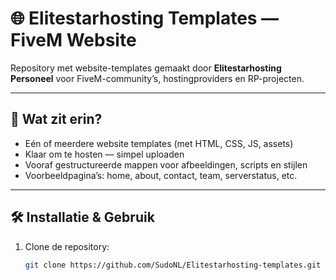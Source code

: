 # 🌐 Elitestarhosting Templates — FiveM Website

Repository met website-templates gemaakt door **Elitestarhosting Personeel** voor FiveM-community’s, hostingproviders en RP-projecten.

---

## 🚀 Wat zit erin?

- Eén of meerdere website templates (met HTML, CSS, JS, assets)  
- Klaar om te hosten — simpel uploaden  
- Vooraf gestructureerde mappen voor afbeeldingen, scripts en stijlen  
- Voorbeeldpagina’s: home, about, contact, team, serverstatus, etc.

---

## 🛠️ Installatie & Gebruik

1. Clone de repository:
   ```bash
   git clone https://github.com/SudoNL/Elitestarhosting-templates.git
